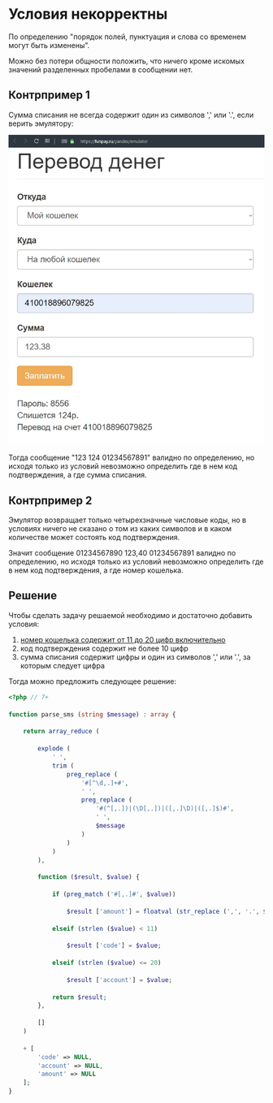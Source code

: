 # Условия некорректны

По определению "порядок полей, пунктуация и слова со временем могут быть изменены".

Можно без потери общности положить, что ничего кроме искомых значений разделенных пробелами в сообщении нет.

## Контрпример 1

Сумма списания не всегда содержит один из символов ',' или '.', если верить эмулятору:

![124][1]

[1]: https://github.com/vadim-malashenko/funpay/blob/master/parse_sms/1.jpg

Тогда сообщение "123 124 01234567891" валидно по определению, но исходя только из условий невозможно определить где в нем код подтверждения, а где сумма списания.

## Контрпример 2

Эмулятор возвращает только четырехзначные числовые коды, но в условиях ничего не сказано о том из каких символов и в каком количестве может состоять код подтверждения.

Значит сообщение 01234567890 123,40 01234567891 валидно по определению, но исходя только из условий невозможно определить где в нем код подтверждения, а где номер кошелька.

## Решение

Чтобы сделать задачу решаемой необходимо и достаточно добавить условия:

1. [номер кошелька содержит от 11 до 20 цифр включительно](https://kassa.yandex.ru/tech/payout/wallet.html)
2. код подтверждения содержит не более 10 цифр
3. сумма списания содержит цифры и один из символов ',' или '.', за которым следует цифра

Тогда можно предложить следующее решение:

```php
<?php // 7+

function parse_sms (string $message) : array {
        
    return array_reduce (
        
        explode (
            ' ',
            trim (
                preg_replace (
                    '#[^\d,.]+#',
                    ' ',
                    preg_replace (
                        '#(^[,.])|(\D[,.])|([,.]\D)|([,.]$)#',
                        ' ',
                        $message
                    )
                )
            )
        ),
        
        function ($result, $value) {
            
            if (preg_match ('#[,.]#', $value))
            
                $result ['amount'] = floatval (str_replace (',', '.', $value));
            
            elseif (strlen ($value) < 11)
            
                $result ['code'] = $value;
                
            elseif (strlen ($value) <= 20)
            
                $result ['account'] = $value;
            
            return $result;
        },
        
        []
    )
    
    + [
        'code' => NULL,
        'account' => NULL,
        'amount' => NULL
    ];
}
